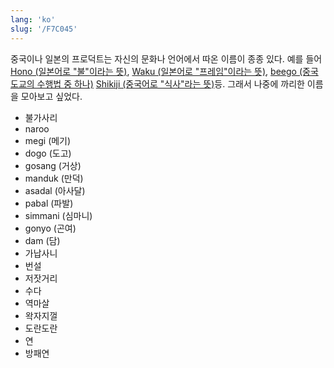 ```yaml
---
lang: 'ko'
slug: '/F7C045'
---
```


중국이나 일본의 프로덕트는 자신의 문화나 언어에서 따온 이름이 종종 있다. 예를 들어 [Hono (일본어로 "불"이라는 뜻)](https://hono.dev/), [Waku (일본어로 "프레임"이라는 뜻)](https://waku.gg/), [beego (중국 도교의 수행법 중 하나)](https://github.com/beego/beego) [Shikiji (중국어로 "식사"라는 뜻)](https://shikiji.netlify.app/)등. 그래서 나중에 까리한 이름을 모아보고 싶었다.

- 불가사리
- naroo
- megi (메기)
- dogo (도고)
- gosang (거상)
- manduk (만덕)
- asadal (아사달)
- pabal (파발)
- simmani (심마니)
- gonyo (곤여)
- dam (담)
- 가납사니
- 번설
- 저잣거리
- 수다
- 역마살
- 왁자지껄
- 도란도란
- 연
- 방패연
